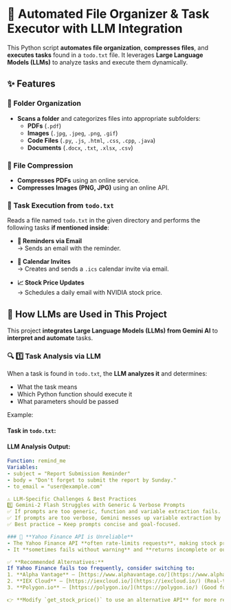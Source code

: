 # 📂 Automated File Organizer & Task Executor with LLM Integration  

This Python script **automates file organization**, **compresses files**, and **executes tasks** found in a `todo.txt` file. It leverages **Large Language Models (LLMs)** to analyze tasks and execute them dynamically.  

## ✨ Features  

### 📌 Folder Organization  
- **Scans a folder** and categorizes files into appropriate subfolders:  
  - **PDFs** (`.pdf`)  
  - **Images** (`.jpg`, `.jpeg`, `.png`, `.gif`)  
  - **Code Files** (`.py`, `.js`, `.html`, `.css`, `.cpp`, `.java`)  
  - **Documents** (`.docx`, `.txt`, `.xlsx`, `.csv`)  

### 📌 File Compression  
- **Compresses PDFs** using an online service.  
- **Compresses Images (PNG, JPG)** using an online API.

### 📌 Task Execution from `todo.txt`  
Reads a file named `todo.txt` in the given directory and performs the following tasks **if mentioned inside**:

- **📩 Reminders via Email**  
→ Sends an email with the reminder.

- **📅 Calendar Invites**  
→ Creates and sends a `.ics` calendar invite via email.

- **📈 Stock Price Updates**  
→ Schedules a daily email with NVIDIA stock price.

## 🧠 How LLMs are Used in This Project  
This project **integrates Large Language Models (LLMs) from Gemini AI** to **interpret and automate** tasks.  

### 🔍 **1️⃣ Task Analysis via LLM**  
When a task is found in `todo.txt`, the **LLM analyzes it** and determines:  
- What the task means  
- Which Python function should execute it  
- What parameters should be passed  

Example:  
#### **Task in `todo.txt`:**
#### **LLM Analysis Output:**
```yaml
Function: remind_me
Variables:
- subject = "Report Submission Reminder"
- body = "Don't forget to submit the report by Sunday."
- to_email = "user@example.com"

⚠️ LLM-Specific Challenges & Best Practices
1️⃣ Gemini-2 Flash Struggles with Generic & Verbose Prompts
✅ If prompts are too generic, function and variable extraction fails.
✅ If prompts are too verbose, Gemini messes up variable extraction by trying to explain its choices.
✅ Best practice → Keep prompts concise and goal-focused.

### 🚨 **Yahoo Finance API is Unreliable**
- The Yahoo Finance API **often rate-limits requests**, making stock price retrieval inconsistent.  
- It **sometimes fails without warning** and **returns incomplete or outdated data**.  

✅ **Recommended Alternatives:**  
If Yahoo Finance fails too frequently, consider switching to:  
1. **Alpha Vantage** – [https://www.alphavantage.co/](https://www.alphavantage.co/) (Free tier available)  
2. **IEX Cloud** – [https://iexcloud.io/](https://iexcloud.io/) (Real-time pricing)  
3. **Polygon.io** – [https://polygon.io/](https://polygon.io/) (Good for historical data)  

👉 **Modify `get_stock_price()` to use an alternative API** for more reliable data.  

